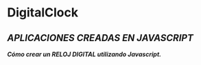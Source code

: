 # DigitalClock

## **_APLICACIONES CREADAS EN JAVASCRIPT_**
 **_Cómo crear un RELOJ DIGITAL utilizando Javascript._**
